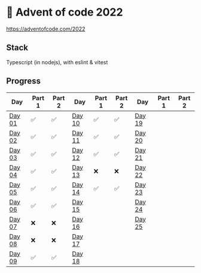 # 🎄 Advent of code 2022

https://adventofcode.com/2022

## Stack

Typescript (in nodejs), with eslint & vitest

## Progress

| Day                   | Part 1 | Part 2 | Day                    | Part 1 | Part 2 | Day                    | Part 1 | Part 2 |
| --------------------- | ------ | ------ | ---------------------- | ------ | ------ | ---------------------- | ------ | ------ |
| [Day 01](./src/day_1) | ✅     | ✅     | [Day 10](./src/day_10) | ✅     | ✅     | [Day 19](./src/day_19) |        |        |
| [Day 02](./src/day_2) | ✅     | ✅     | [Day 11](./src/day_11) | ✅     | ✅     | [Day 20](./src/day_20) |        |        |
| [Day 03](./src/day_3) | ✅     | ✅     | [Day 12](./src/day_12) | ✅     | ✅     | [Day 21](./src/day_21) |        |        |
| [Day 04](./src/day_4) | ✅     | ✅     | [Day 13](./src/day_13) | ❌     | ❌     | [Day 22](./src/day_22) |        |        |
| [Day 05](./src/day_5) | ✅     | ✅     | [Day 14](./src/day_14) | ✅     | ✅     | [Day 23](./src/day_23) |        |        |
| [Day 06](./src/day_6) | ✅     | ✅     | [Day 15](./src/day_15) |        |        | [Day 24](./src/day_24) |        |        |
| [Day 07](./src/day_7) | ❌     | ❌     | [Day 16](./src/day_16) |        |        | [Day 25](./src/day_25) |        |        |
| [Day 08](./src/day_8) | ❌     | ❌     | [Day 17](./src/day_17) |        |        |                        |        |        |
| [Day 09](./src/day_9) | ✅     | ✅     | [Day 18](./src/day_18) |        |        |                        |        |        |
